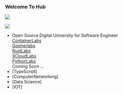 ### Welcome To Hub

![](https://raw.githubusercontent.com/sangam14/sangam14/master/assets/banner-git-1.png)

![](https://komarev.com/ghpvc/?username=sangam14)
-  Open Source Digital University for Software Engineer <br>
[ContainerLabs](https://containerlabs.kubedaily.com/)<br>
[Gopherlabs](https://gopherlabs.kubedaily.com/)<br>
[RustLabs](https://rustlabs.kubedaily.com/) <br>
[XCloudLabs](https://xcloudlabs.kubedaily.com/) <br> 
[PythonLabs](https://github.com/sangam14/PythonLabs) <br> 
Coming Soon ...
- [TypeScript]
- [ComputerNetworking]
- [Data Science]
- [IOT]

<!--
**sangam14/sangam14** is a ✨ _special_ ✨ repository because its `README.md` (this file) appears on your GitHub profile.

Here are some ideas to get you started:

- 🔭 I’m currently working on ...
- 🌱 I’m currently learning ...
- 👯 I’m looking to collaborate on ...
- 🤔 I’m looking for help with ...
- 💬 Ask me about ...
- 📫 How to reach me: ...
- 😄 Pronouns: ...
- ⚡ Fun fact: ...
-->
